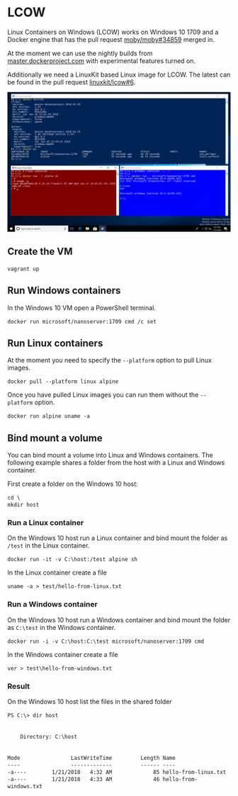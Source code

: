 # LCOW

Linux Containers on Windows (LCOW) works on Windows 10 1709 and a Docker
engine that has the pull request [moby/moby#34859](https://github.com/moby/moby/pull/34859)
merged in.

At the moment we can use the nightly builds from [master.dockerproject.com](https://master.dockerproject.com) with experimental features turned on.

Additionally we need a LinuxKit based Linux image for LCOW. The latest can be found in the pull request [linuxkit/lcow#6](https://github.com/linuxkit/lcow/pull/6).

![LCOW on Windows 10](images/lcow.png)

## Create the VM

```
vagrant up
```

## Run Windows containers

In the Windows 10 VM open a PowerShell terminal.

```
docker run microsoft/nanoserver:1709 cmd /c set
```

## Run Linux containers

At the moment you need to specify the `--platform` option to pull Linux images.

```
docker pull --platform linux alpine
```

Once you have pulled Linux images you can run them without the `--platform` option.

```
docker run alpine uname -a
```

## Bind mount a volume

You can bind mount a volume into Linux and Windows containers. The following example shares a folder from the host with a Linux and Windows container.

First create a folder on the Windows 10 host:

```
cd \
mkdir host
```

### Run a Linux container

On the Windows 10 host run a Linux container and bind mount the folder as `/test` in the Linux container.

```
docker run -it -v C:\host:/test alpine sh
```

In the Linux container create a file

```
uname -a > test/hello-from-linux.txt
```

### Run a Windows container

On the Windows 10 host run a Windows container and bind mount the folder as `C:\test` in the Windows container.

```
docker run -i -v C:\host:C:\test microsoft/nanoserver:1709 cmd
```

In the Windows container create a file

```
ver > test\hello-from-windows.txt
```

### Result

On the Windows 10 host list the files in the shared folder

```
PS C:\> dir host


    Directory: C:\host


Mode                LastWriteTime         Length Name
----                -------------         ------ ----
-a----        1/21/2018   4:32 AM             85 hello-from-linux.txt
-a----        1/21/2018   4:33 AM             46 hello-from-windows.txt
```
